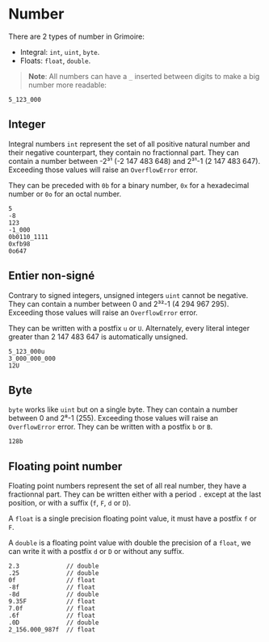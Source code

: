 # Number

There are 2 types of number in Grimoire:
- Integral: `int`, `uint`, `byte`.
- Floats: `float`, `double`.

> **Note**: All numbers can have a `_` inserted between digits to make a big number more readable:
```grimoire
5_123_000
```

## Integer

Integral numbers `int` represent the set of all positive natural number and their negative counterpart, they contain no fractionnal part.
They can contain a number between -2³¹ (-2 147 483 648) and 2³¹-1 (2 147 483 647).
Exceeding those values will raise an `OverflowError` error.

They can be preceded with `0b` for a binary number, `0x` for a hexadecimal number or `0o` for an octal number.
```grimoire
5
-8
123
-1_000
0b0110_1111
0xfb98
0o647
```

## Entier non-signé

Contrary to signed integers, unsigned integers `uint` cannot be negative.
They can contain a number between 0 and 2³²-1 (4 294 967 295).
Exceeding those values will raise an `OverflowError` error.

They can be written with a postfix `u` or `U`.
Alternately, every literal integer greater than 2 147 483 647 is automatically unsigned.

```grimoire
5_123_000u
3_000_000_000
12U
```

## Byte

`byte` works like `uint` but on a single byte.
They can contain a number between 0 and 2⁸-1 (255).
Exceeding those values will raise an `OverflowError` error.
They can be written with a postfix `b` or `B`.

```grimoire
128b
```

## Floating point number

Floating point numbers represent the set of all real number, they have a fractionnal part.
They can be written either with a period `.` except at the last position, or with a suffix (`f`, `F`, `d` or `D`).

A `float` is a single precision floating point value, it must have a postfix `f` or `F`.

A `double` is a floating point value with double the precision of a `float`, we can write it with a postfix `d` or `D` or without any suffix.
```grimoire
2.3             // double
.25             // double
0f              // float
-8f             // float
-8d             // double
9.35F           // float
7.0f            // float
.6f             // float
.0D             // double
2_156.000_987f  // float
```